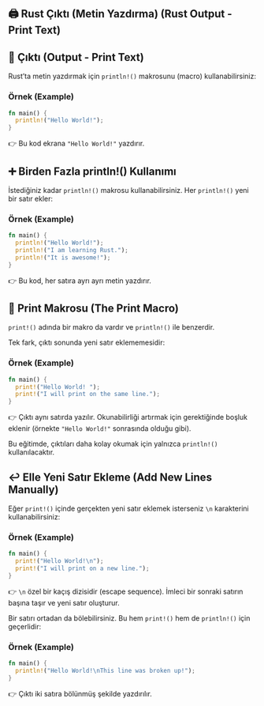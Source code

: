 ## 🖨️ Rust Çıktı (Metin Yazdırma) (Rust Output - Print Text)

## 📌 Çıktı (Output - Print Text)

Rust’ta metin yazdırmak için `println!()` makrosunu (macro) kullanabilirsiniz:

### Örnek (Example)

```rust
fn main() {
  println!("Hello World!");
}
```

👉 Bu kod ekrana `"Hello World!"` yazdırır.

## ➕ Birden Fazla println!() Kullanımı

İstediğiniz kadar `println!()` makrosu kullanabilirsiniz. Her `println!()` yeni bir satır ekler:

### Örnek (Example)

```rust
fn main() {
  println!("Hello World!");
  println!("I am learning Rust.");
  println!("It is awesome!");
}
```

👉 Bu kod, her satıra ayrı ayrı metin yazdırır.

## 🔄 Print Makrosu (The Print Macro)

`print!()` adında bir makro da vardır ve `println!()` ile benzerdir.

Tek fark, çıktı sonunda yeni satır eklememesidir:

### Örnek (Example)

```rust
fn main() {
  print!("Hello World! ");
  print!("I will print on the same line.");
}
```

👉 Çıktı aynı satırda yazılır. Okunabilirliği artırmak için gerektiğinde boşluk eklenir (örnekte `"Hello World!"` sonrasında olduğu gibi).

Bu eğitimde, çıktıları daha kolay okumak için yalnızca `println!()` kullanılacaktır.

## ↩️ Elle Yeni Satır Ekleme (Add New Lines Manually)

Eğer `print!()` içinde gerçekten yeni satır eklemek isterseniz `\n` karakterini kullanabilirsiniz:

### Örnek (Example)

```rust
fn main() {
  print!("Hello World!\n");
  print!("I will print on a new line.");
}
```

👉 `\n` özel bir kaçış dizisidir (escape sequence). İmleci bir sonraki satırın başına taşır ve yeni satır oluşturur.

Bir satırı ortadan da bölebilirsiniz. Bu hem `print!()` hem de `println!()` için geçerlidir:

### Örnek (Example)

```rust
fn main() {
  println!("Hello World!\nThis line was broken up!");
}
```

👉 Çıktı iki satıra bölünmüş şekilde yazdırılır.
